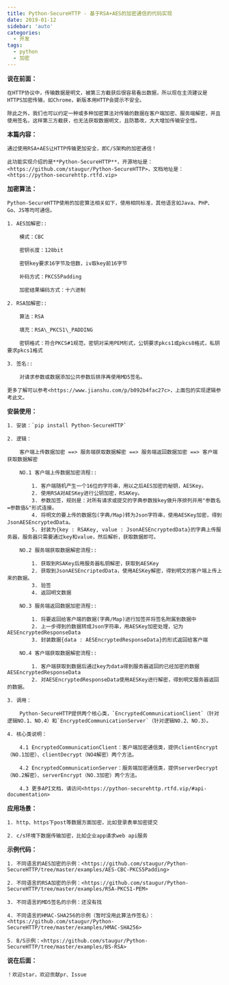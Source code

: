 ```yaml
---
title: Python-SecureHTTP - 基于RSA+AES的加密通信的代码实现
date: 2019-01-12
sidebar: 'auto'
categories:
  - 开发
tags:
  - python
  - 加密
---
```


**说在前面：**

    在HTTP协议中，传输数据是明文，被第三方截获后很容易看出数据，所以现在主流建议是HTTPS加密传输，如Chrome，新版本用HTTP会提示不安全。

    除此之外，我们也可以约定一种或多种加密算法对传输的数据在客户端加密、服务端解密，并且使用签名，这样第三方截获，也无法获取数据明文，且防篡改，大大增加传输安全性。

  

**本篇内容：**

    通过使用RSA+AES让HTTP传输更加安全，即C/S架构的加密通信！

    此功能实现介绍的是**Python-SecureHTTP**，开源地址是：<https://github.com/staugur/Python-SecureHTTP>，文档地址是：<https://python-securehttp.rtfd.vip>

  

**加密算法：**

    Python-SecureHTTP使用的加密算法相关如下，使用相同标准，其他语言如Java、PHP、Go、JS等均可通信。

    1. AES加解密::

        模式：CBC

        密钥长度：128bit

        密钥key要求16字节及倍数，iv取key前16字节

        补码方式：PKCS5Padding

        加密结果编码方式：十六进制

    2. RSA加解密::

        算法：RSA

        填充：RSA\_PKCS1\_PADDING

        密钥格式：符合PKCS#1规范，密钥对采用PEM形式，公钥要求pkcs1或pkcs8格式，私钥要求pkcs1格式

    3. 签名::

        对请求参数或数据添加公共参数后排序再使用MD5签名。

    更多了解可以参考<https://www.jianshu.com/p/b092b4fac27c>，上面包的实现逻辑参考此文。

  

**安装使用：**

    1. 安装：`pip install Python-SecureHTTP`

    2. 逻辑：

```
    客户端上传数据加密 ==> 服务端获取数据解密 ==> 服务端返回数据加密 ==> 客户端获取数据解密

    NO.1 客户端上传数据加密流程::

        1. 客户端随机产生一个16位的字符串，用以之后AES加密的秘钥，AESKey。
        2. 使用RSA对AESKey进行公钥加密，RSAKey。
        3. 参数加签，规则是：对所有请求或提交的字典参数按key做升序排列并用"参数名=参数值&"形式连接。
        4. 将明文的要上传的数据包(字典/Map)转为Json字符串，使用AESKey加密，得到JsonAESEncryptedData。
        5. 封装为{key : RSAKey, value : JsonAESEncryptedData}的字典上传服务器，服务器只需要通过key和value，然后解析，获取数据即可。

    NO.2 服务端获取数据解密流程::

        1. 获取到RSAKey后用服务器私钥解密，获取到AESKey
        2. 获取到JsonAESEncriptedData，使用AESKey解密，得到明文的客户端上传上来的数据。
        3. 验签
        4. 返回明文数据

    NO.3 服务端返回数据加密流程::

        1. 将要返回给客户端的数据(字典/Map)进行加签并将签名附属到数据中
        2. 上一步得到的数据转成Json字符串，用AESKey加密处理，记为AESEncryptedResponseData
        3. 封装数据{data : AESEncryptedResponseData}的形式返回给客户端

    NO.4 客户端获取数据解密流程::

        1. 客户端获取到数据后通过key为data得到服务器返回的已经加密的数据AESEncryptedResponseData
        2. 对AESEncryptedResponseData使用AESKey进行解密，得到明文服务器返回的数据。
```

    3. 调用：

        Python-SecureHTTP提供两个核心类，`EncryptedCommunicationClient`（针对逻辑NO.1、NO.4）和`EncryptedCommunicationServer`（针对逻辑NO.2、NO.3）。

    4. 核心类说明：

        4.1 EncryptedCommunicationClient：客户端加密通信类，提供clientEncrypt（NO.1加密）、clientDecrypt（NO4解密）两个方法。

        4.2 EncryptedCommunicationServer：服务端加密通信类，提供serverDecrypt（NO.2解密）、serverEncrypt（NO.3加密）两个方法。

        4.3 更多API文档，请访问<https://python-securehttp.rtfd.vip/#api-documentation>

**应用场景：**

    1. http、https下post等数据方面加密，比如登录表单加密提交

    2. c/s环境下数据传输加密，比如企业app请求web api服务

**示例代码：**  

    1. 不同语言的AES加密的示例：<https://github.com/staugur/Python-SecureHTTP/tree/master/examples/AES-CBC-PKCS5Padding>

    2. 不同语言的RSA加密的示例：<https://github.com/staugur/Python-SecureHTTP/tree/master/examples/RSA-PKCS1-PEM>

    3. 不同语言的MD5签名的示例：还没有找

    4. 不同语言的HMAC-SHA256的示例（暂时没用此算法作签名）：<https://github.com/staugur/Python-SecureHTTP/tree/master/examples/HMAC-SHA256>

    5. B/S示例：<https://github.com/staugur/Python-SecureHTTP/tree/master/examples/BS-RSA>

  

**说在后面：**

    ！欢迎star，欢迎贡献pr、Issue